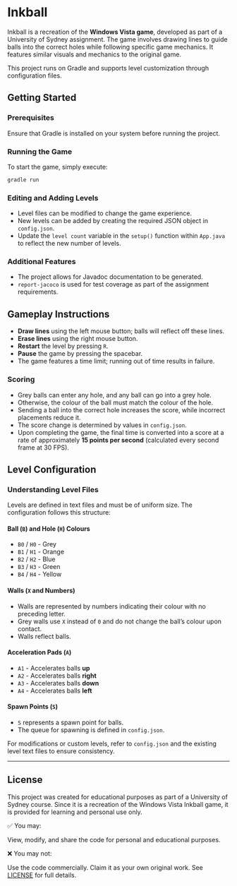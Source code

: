 # Inkball

Inkball is a recreation of the **Windows Vista game**, developed as part of a University of Sydney assignment. The game involves drawing lines to guide balls into the correct holes while following specific game mechanics. It features similar visuals and mechanics to the original game.

This project runs on Gradle and supports level customization through configuration files.

## Getting Started

### Prerequisites
Ensure that Gradle is installed on your system before running the project.

### Running the Game
To start the game, simply execute:
```sh
gradle run
```

### Editing and Adding Levels
- Level files can be modified to change the game experience.
- New levels can be added by creating the required JSON object in `config.json`.
- Update the `level count` variable in the `setup()` function within `App.java` to reflect the new number of levels.

### Additional Features
- The project allows for Javadoc documentation to be generated.
- `report-jacoco` is used for test coverage as part of the assignment requirements.

## Gameplay Instructions
- **Draw lines** using the left mouse button; balls will reflect off these lines.
- **Erase lines** using the right mouse button.
- **Restart** the level by pressing `R`.
- **Pause** the game by pressing the spacebar.
- The game features a time limit; running out of time results in failure.

### Scoring
- Grey balls can enter any hole, and any ball can go into a grey hole.
- Otherwise, the colour of the ball must match the colour of the hole.
- Sending a ball into the correct hole increases the score, while incorrect placements reduce it.
- The score change is determined by values in `config.json`.
- Upon completing the game, the final time is converted into a score at a rate of approximately **15 points per second** (calculated every second frame at 30 FPS).

## Level Configuration
### Understanding Level Files
Levels are defined in text files and must be of uniform size. The configuration follows this structure:

#### Ball (`B`) and Hole (`H`) Colours
- `B0` / `H0` - Grey
- `B1` / `H1` - Orange
- `B2` / `H2` - Blue
- `B3` / `H3` - Green
- `B4` / `H4` - Yellow

#### Walls (`X` and Numbers)
- Walls are represented by numbers indicating their colour with no preceding letter.
- Grey walls use `X` instead of `0` and do not change the ball’s colour upon contact.
- Walls reflect balls.

#### Acceleration Pads (`A`)
- `A1` - Accelerates balls **up**
- `A2` - Accelerates balls **right**
- `A3` - Accelerates balls **down**
- `A4` - Accelerates balls **left**

#### Spawn Points (`S`)
- `S` represents a spawn point for balls.
- The queue for spawning is defined in `config.json`.

For modifications or custom levels, refer to `config.json` and the existing level text files to ensure consistency.

---

## License
This project was created for educational purposes as part of a University of Sydney course. Since it is a recreation of the Windows Vista Inkball game, it is provided for learning and personal use only.

✅ You may:

View, modify, and share the code for personal and educational purposes.

❌ You may not:

Use the code commercially.
Claim it as your own original work.
See [LICENSE](LICENSE) for full details.